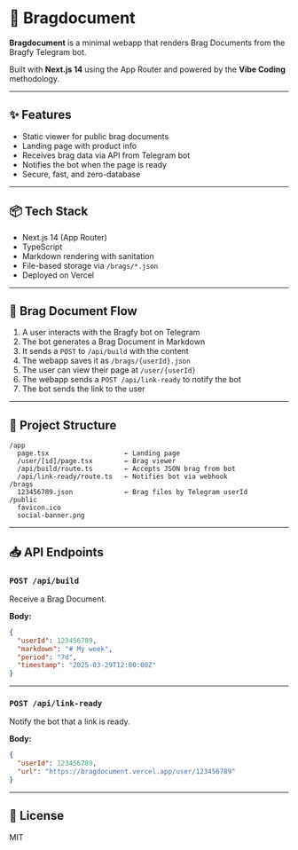 # 📄 Bragdocument

**Bragdocument** is a minimal webapp that renders Brag Documents from the Bragfy Telegram bot.

Built with **Next.js 14** using the App Router and powered by the **Vibe Coding** methodology.

---

## ✨ Features

- Static viewer for public brag documents
- Landing page with product info
- Receives brag data via API from Telegram bot
- Notifies the bot when the page is ready
- Secure, fast, and zero-database

---

## 📦 Tech Stack

- Next.js 14 (App Router)
- TypeScript
- Markdown rendering with sanitation
- File-based storage via `/brags/*.json`
- Deployed on Vercel

---

## 🧠 Brag Document Flow

1. A user interacts with the Bragfy bot on Telegram
2. The bot generates a Brag Document in Markdown
3. It sends a `POST` to `/api/build` with the content
4. The webapp saves it as `/brags/{userId}.json`
5. The user can view their page at `/user/{userId}`
6. The webapp sends a `POST /api/link-ready` to notify the bot
7. The bot sends the link to the user

---

## 🚀 Project Structure

```
/app
  page.tsx                   ← Landing page
  /user/[id]/page.tsx        ← Brag viewer
  /api/build/route.ts        ← Accepts JSON brag from bot
  /api/link-ready/route.ts   ← Notifies bot via webhook
/brags
  123456789.json             ← Brag files by Telegram userId
/public
  favicon.ico
  social-banner.png
```

---

## 📥 API Endpoints

### `POST /api/build`

Receive a Brag Document.

**Body:**

```json
{
  "userId": 123456789,
  "markdown": "# My week",
  "period": "7d",
  "timestamp": "2025-03-29T12:00:00Z"
}
```

---

### `POST /api/link-ready`

Notify the bot that a link is ready.

**Body:**

```json
{
  "userId": 123456789,
  "url": "https://bragdocument.vercel.app/user/123456789"
}
```

---

## 📄 License

MIT
